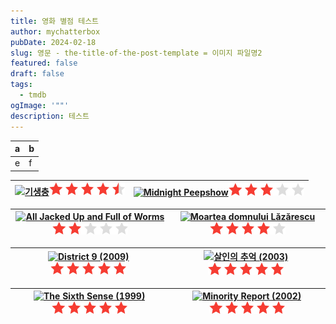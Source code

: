 ```yaml
---
title: 영화 별점 테스트
author: mychatterbox
pubDate: 2024-02-18
slug: 영문 - the-title-of-the-post-template = 이미지 파일명2
featured: false
draft: false
tags:
  - tmdb
ogImage: '""'
description: 테스트
---
```


| a | b |
| --- | --- |
| e | f |


| [![기생충](https://image.tmdb.org/t/p/w342/7IiTTgloJzvGI1TAYymCfbfl3vT.jpg)](https://www.themoviedb.org/movie/496243)![100](../../assets/images/9.png) | [![Midnight Peepshow](https://image.tmdb.org/t/p/w342/vm2wuccxwuK6qnhLzlWz2gSGnfx.jpg.jpg)](https://www.themoviedb.org/movie/1002226)![100](../../assets/images/6.png) |
| --- | --- |

| [![All Jacked Up and Full of Worms](https://image.tmdb.org/t/p/w342/enkUbQPiXvNkjkdiUG6tNjSXHX5.jpg)](https://www.themoviedb.org/movie/996658)![100](../../assets/images/4.png) | [![Moartea domnului Lăzărescu](https://image.tmdb.org/t/p/w342/3AUpoPT3y4SjzAJRTdXEwDbS0FA.jpg.jpg)](https://www.themoviedb.org/movie/31032)![100](../../assets/images/8.png) |
| --- | --- |

| [![District 9 (2009)](https://image.tmdb.org/t/p/w342/tuGlQkqLxnodDSk6mp5c2wvxUEd.jpg)](https://www.themoviedb.org/movie/17654)![100](../../assets/images/10.png) | [![살인의 추억 (2003)](https://image.tmdb.org/t/p/w342/lp3Qzzq1zzy6ToJul9DGBBd8ua1.jpg)](https://www.themoviedb.org/movie/11423)![100](../../assets/images/10.png) |
| --- | --- | 

| [![The Sixth Sense (1999)](https://image.tmdb.org/t/p/w342/4AfSDjjCy6T5LA1TMz0Lh2HlpRh.jpg)](https://www.themoviedb.org/movie/745)![100](../../assets/images/10.png) | [![Minority Report (2002)](https://image.tmdb.org/t/p/w342/ccqpHq5tk5W4ymbSbuoy4uYOxFI.jpg)](https://www.themoviedb.org/movie/180)![100](../../assets/images/10.png) |
| --- | --- | 

